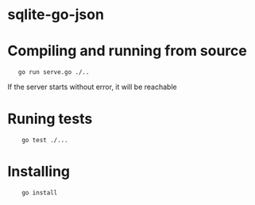 # sqlite-go-json

# Compiling and running from source

```
   go run serve.go ./..
```

If the server starts without error, it will be reachable 


# Runing tests

```
    go test ./...
```

# Installing

```
    go install
```

